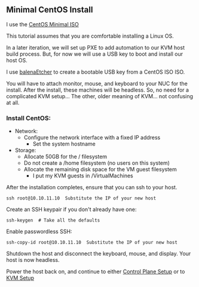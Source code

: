 ## Minimal CentOS Install

I use the [CentOS Minimal ISO](http://isoredirect.centos.org/centos/7/isos/x86_64/CentOS-7-x86_64-Minimal-1810.iso)

This tutorial assumes that you are comfortable installing a Linux OS.

In a later iteration, we will set up PXE to add automation to our KVM host build process.  But, for now we will use a USB key to boot and install our host OS.

I use [balenaEtcher](https://www.balena.io/etcher/) to create a bootable USB key from a CentOS ISO ISO.

You will have to attach monitor, mouse, and keyboard to your NUC for the install.  After the install, these machines will be headless.  So, no need for a complicated KVM setup...  The other, older meaning of KVM...  not confusing at all.

### Install CentOS:

* Network:
    * Configure the network interface with a fixed IP address
        * Set the system hostname
* Storage:
    * Allocate 50GB for the / filesystem
    * Do not create a /home filesystem (no users on this system)
    * Allocate the remaining disk space for the VM guest filesystem
        * I put my KVM guests in /VirtualMachines 

After the installation completes, ensure that you can ssh to your host.

    ssh root@10.10.11.10  Substitute the IP of your new host

Create an SSH keypair if you don't already have one:

    ssh-keygen  # Take all the defaults

Enable passwordless SSH:

    ssh-copy-id root@10.10.11.10  Substitute the IP of your new host


Shutdown the host and disconnect the keyboard, mouse, and display.  Your host is now headless.  

Power the host back on, and continue to either [Control Plane Setup](Control_Plane/README.md) or to [KVM Setup](KVM_Config.md)
